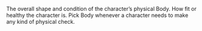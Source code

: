 The overall shape and condition of the character’s physical Body. How fit or healthy the character is. Pick Body whenever a character needs to make any kind of physical check.
